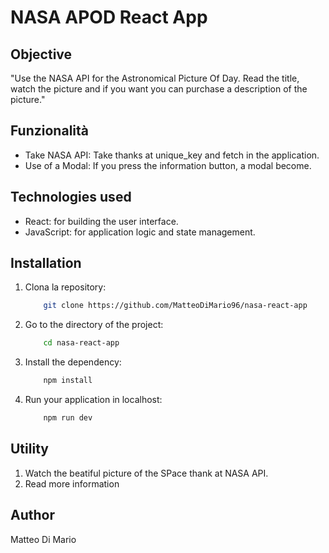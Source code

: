 # NASA APOD React App

## Objective

"Use the NASA API for the Astronomical Picture Of Day. Read the title, watch the picture and if you want you can purchase a description of the picture."

## Funzionalità 

- Take NASA API: Take thanks at unique_key and fetch in the application.
- Use of a Modal: If you press the information button, a modal become.

## Technologies used

- React: for building the user interface.
- JavaScript: for application logic and state management.

## Installation 

1. Clona la repository: 
    ```bash
        git clone https://github.com/MatteoDiMario96/nasa-react-app

2. Go to the directory of the project: 
    ```bash
        cd nasa-react-app

3. Install the dependency:
    ```bash
        npm install

4. Run your application in localhost:
    ```bash
        npm run dev

## Utility

1. Watch the beatiful picture of the SPace thank at NASA API.
2. Read more information 

## Author 
Matteo Di Mario 
